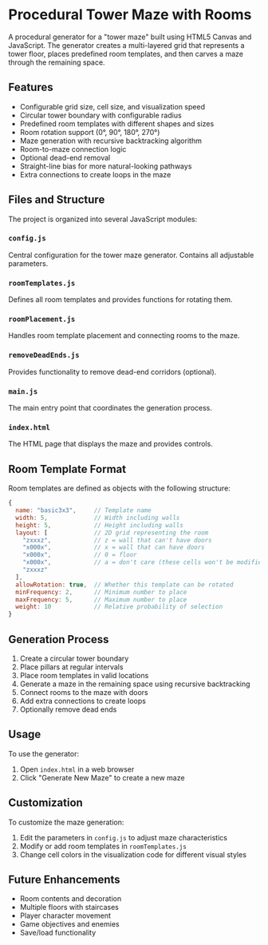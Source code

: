 # Procedural Tower Maze with Rooms

A procedural generator for a "tower maze" built using HTML5 Canvas and JavaScript. The generator creates a multi-layered grid that represents a tower floor, places predefined room templates, and then carves a maze through the remaining space.

## Features

- Configurable grid size, cell size, and visualization speed
- Circular tower boundary with configurable radius
- Predefined room templates with different shapes and sizes
- Room rotation support (0°, 90°, 180°, 270°)
- Maze generation with recursive backtracking algorithm
- Room-to-maze connection logic
- Optional dead-end removal
- Straight-line bias for more natural-looking pathways
- Extra connections to create loops in the maze

## Files and Structure

The project is organized into several JavaScript modules:

### `config.js`
Central configuration for the tower maze generator. Contains all adjustable parameters.

### `roomTemplates.js`
Defines all room templates and provides functions for rotating them.

### `roomPlacement.js`
Handles room template placement and connecting rooms to the maze.

### `removeDeadEnds.js`
Provides functionality to remove dead-end corridors (optional).

### `main.js`
The main entry point that coordinates the generation process.

### `index.html`
The HTML page that displays the maze and provides controls.

## Room Template Format

Room templates are defined as objects with the following structure:

```javascript
{
  name: "basic3x3",     // Template name
  width: 5,             // Width including walls
  height: 5,            // Height including walls
  layout: [             // 2D grid representing the room
    "zxxxz",            // z = wall that can't have doors
    "x000x",            // x = wall that can have doors
    "x000x",            // 0 = floor
    "x000x",            // a = don't care (these cells won't be modified)
    "zxxxz"
  ],
  allowRotation: true,  // Whether this template can be rotated
  minFrequency: 2,      // Minimum number to place
  maxFrequency: 5,      // Maximum number to place
  weight: 10            // Relative probability of selection
}
```

## Generation Process

1. Create a circular tower boundary
2. Place pillars at regular intervals
3. Place room templates in valid locations
4. Generate a maze in the remaining space using recursive backtracking
5. Connect rooms to the maze with doors
6. Add extra connections to create loops
7. Optionally remove dead ends

## Usage

To use the generator:

1. Open `index.html` in a web browser
2. Click "Generate New Maze" to create a new maze

## Customization

To customize the maze generation:

1. Edit the parameters in `config.js` to adjust maze characteristics
2. Modify or add room templates in `roomTemplates.js`
3. Change cell colors in the visualization code for different visual styles

## Future Enhancements

- Room contents and decoration
- Multiple floors with staircases
- Player character movement
- Game objectives and enemies
- Save/load functionality
